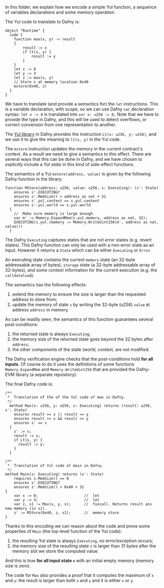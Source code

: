 
In this folder, we explain how we encode a simple Yul function,
a sequence of variables declarations and some memory operation.

The Yul code to translate to Dafny is:

```solidity
object "Runtime" {
  code {
    function max(x, y) -> result 
    {
        result := x
        if lt(x, y) {
            result := y 
        } 
    }
    let x := 8
    let y := 3
    let z := max(x, y)
    // Store z at memory location 0x40
    mstore(0x40, z)
  }
}
```

We have to translate (and provide a semantics for) the `let` instructions.
This is a variable declaration, with scope, so we can use Dafny `var` declaration syntax: `let x := 8` is translated into `var x: u256 := 8;`
Note that we have to provide the type in Dafny, and this will be used to detect overflows, or correct conversion from one representation to another.

The [Yul library](../../Yul/CommonSem.dfy) in Dafny provides the instruction `Lt(x: u256, y: u256)`, and we use it to give the meaning to `lt(x, y)` in the Yul code.

The `mstore` instruction updates the memory in the current contract's context.
As a result we need to give a semantics to this effect.
There are several ways that this can be done in Dafny, and we have chosen to _explicitly_ include a _Yul state_ in this kind of side-effect functions.

The semantics of a Yul `mstore(address, value)` is given by the following Dafny function in the library:

```dafny
function MStore(address: u256, value: u256, s: Executing): (s': State)
    ensures s'.EXECUTING?
    ensures s'.MemSize() > address as nat + 31
    ensures s'.yul.context == s.yul.context
    ensures s'.yul.world == s.yul.world
  {
    //  Make sure memory is large enough.
    var m' := Memory.ExpandMem(s.yul.memory, address as nat, 32);
    EXECUTING(s.yul.(memory := Memory.WriteUint256(m', address as nat, value)))
  }
```

The Dafny `Executing` captures states that are not _error_ states (e.g. revert states). 
This Dafny function can only be used with a non-error state as an input.
However it returns a `State` which can be either `Executing` or `Error`.

An executing state contains the current `memory` state (an 32-byte addressable array of bytes), `storage` state (a 32-byte addressable array of 32-bytes), and some context information for the current execution (e.g. the `calldataload`). 

The semantics has the following effects:

1. extend the memory to ensure the size is larger than the requested address to store from;
2. update the memory of state `s` by writing the 32-byte (u256) `value` at address `address` in memory.

As can be readily seen, the semantics of this function guarantees several post-conditions:

1. the returned state is always `Executing`;
2. the memory size of the returned state goes beyond the 32 bytes after `address`;
3. the other components of the state (world, context, are not modified.

The Dafny verification engine checks that the post-conditions hold **for all inputs**.
Of course to do it uses the definitions of some functions `Memory.ExpandMem` and `Memory.WriteUint256` that are provided the Dafny-EVM library (a separate repository).

The final Dafny code is:

```dafny
/**
 *  Translation of the of the Yul code of max in Dafny.
 */
  method Max(x: u256, y: u256, s: Executing) returns (result: u256, s': State) 
    ensures result == x || result == y
    ensures result >= x && result >= y
    ensures s' == s     
  {
    s' := s;
    result := x;
    if Lt(x, y) { 
      result := y;
    }
  }

/**
 *  Translation of Yul code of main in Dafny.
 */
method Main(s: Executing) returns (s': State)  
    requires s.MemSize() == 0
    ensures s'.EXECUTING?
    ensures s'.MemSize() > 0x40 + 31
{
    var x := 8;                     //  let
    var y := 3;                     //  let
    var z, s1 := Max(x, y, s);      //  funcall. Returns result ans new memory (in s1).
    s' := MStore(0x40, z, s1);      //  memory store
}
```

Thanks to this encoding we can reason about the code and prove some properties of `Main` (the top-level function of the Yul code):

1. the resulting Yul state is always `Executing`, no error/exception occurs;
2. the memory size of the resulting state `s` is larger than 31 bytes after the memory slot we store the computed value.

And this is true **for all input state `s`** with an initial empty memory (memory size is zero).

The code for `Max` also provides a proof that it computes the maximum of `x` and `y`: the result is larger than both `x` and `y` and it is either `x` or `y`. 

